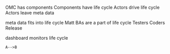 OMC has components
Components have life cycle
Actors drive life cycle
Actors leave 
meta data

meta data fits into life cycle
Matt
BAs are a part of life cycle 
Testers
Coders
Release

dashboard monitors life cycle
```mermaid
A-->B
```


<!--stackedit_data:
eyJoaXN0b3J5IjpbNDI0MTY2Nzk5LDE4MzAzOTA0NTUsLTQ2Nj
M1MTg0OV19
-->